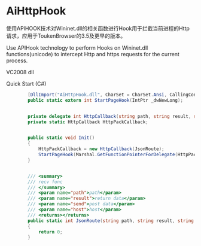 # AiHttpHook
使用APIHOOK技术对Wininet.dll的相关函数进行Hook用于拦截当前进程的Http请求，应用于ToukenBrowser的3.5及更早的版本。

Use APIHook technology to perform Hooks on Wininet.dll functions(unicode) to intercept Http and https requests for the current process.

VC2008 dll

Quick Start (C#)
```csharp
        [DllImport("AiHttpHook.dll", CharSet = CharSet.Ansi, CallingConvention = CallingConvention.Cdecl)]
        public static extern int StartPageHook(IntPtr _dwNewLong);


        private delegate int HttpCallback(string path, string result, string send, string host);
        private static HttpCallback HttpPackCallback;


        public static void Init()
        {
            HttpPackCallback = new HttpCallback(JsonRoute);
            StartPageHook(Marshal.GetFunctionPointerForDelegate(HttpPackCallback);
        }


        /// <summary>
        /// recv func
        /// </summary>
        /// <param name="path">path</param>
        /// <param name="result">return data</param>
        /// <param name="send">post data</param>
        /// <param name="host">host</param>
        /// <returns></returns>
        public static int JsonRoute(string path, string result, string send, string host)
        {
            return 0;
        }
```

